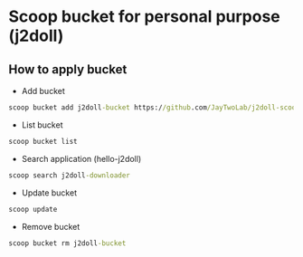 # Scoop bucket for personal purpose (j2doll)

## How to apply bucket

- Add bucket

```cmd
scoop bucket add j2doll-bucket https://github.com/JayTwoLab/j2doll-scoop-bucket.git
```

- List bucket

```cmd
scoop bucket list
```

- Search application (hello-j2doll)

```cmd
scoop search j2doll-downloader
```

- Update bucket

```cmd
scoop update
```

- Remove bucket

```cmd
scoop bucket rm j2doll-bucket
```
